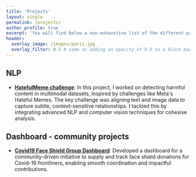 ```yaml
---
title: 'Projects'
layout: single
permalink: /projects/
author_profile: true
excerpt: 'You will find below a non-exhaustive list of the different projects I realized during the last years, as well as links to the source codes, if publicly available.'
header:
  overlay_image: /images/paris.jpg
  overlay_filter: 0.5 # same as adding an opacity of 0.5 to a black background
---
```


## NLP

- [**HatefulMeme challenge**](https://github.com/lowweihong/meme-challenge): In this project, I worked on detecting harmful content in multimodal datasets, inspired by challenges like Meta's Hateful Memes. The key challenge was aligning text and image data to capture subtle, context-sensitive relationships. I tackled this by integrating advanced NLP and computer vision techniques for cohesive analysis.

## Dashboard - community projects

- [**Covid19 Face Shield Group Dashboard**](https://lookerstudio.google.com/u/0/reporting/1aaae16a-b02e-4742-b2c7-b7d13e5f1dff/page/4qCLB): Developed a dashboard for a community-driven initiative to supply and track face shield donations for Covid-19 frontliners, enabling smooth coordination and impactful contributions.

